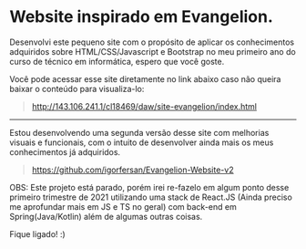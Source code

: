 # Website inspirado em Evangelion.

Desenvolvi este pequeno site com o propósito de aplicar os conhecimentos adquiridos sobre HTML/CSS/Javascript e Bootstrap 
no meu primeiro ano do curso de técnico em informática, espero que você goste.

Você pode acessar esse site diretamente no link abaixo caso não queira baixar o conteúdo para visualiza-lo:
> http://143.106.241.1/cl18469/daw/site-evangelion/index.html

----

Estou desenvolvendo uma segunda versão desse site com melhorias visuais e funcionais, com o intuito de desenvolver ainda mais
os meus conhecimentos já adquiridos.

> https://github.com/igorfersan/Evangelion-Website-v2

OBS: Este projeto está parado, porém irei re-fazelo em algum ponto desse primeiro trimestre de 2021 utilizando uma stack de React.JS (Ainda preciso me aprofundar mais em JS e TS no geral) com back-end em Spring(Java/Kotlin) além de algumas outras coisas. 

Fique ligado! :)
